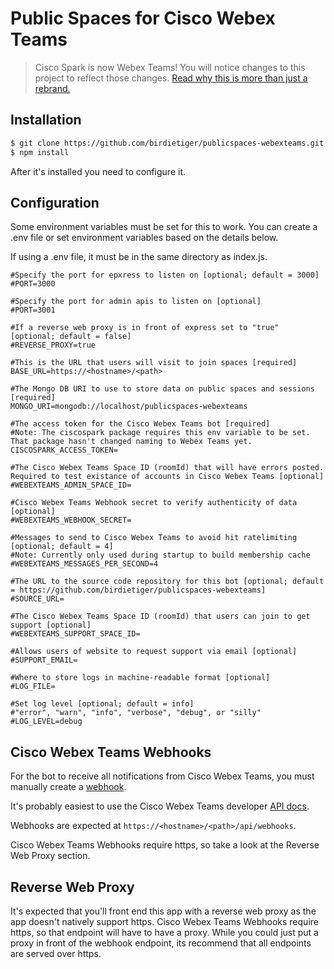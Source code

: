 # Public Spaces for Cisco Webex Teams

> Cisco Spark is now Webex Teams! You will notice changes to this project to reflect those changes. [Read why this is more than just a rebrand.](https://developer.webex.com/blog/blog-details-9738.html)

Installation
------------

``` bash
$ git clone https://github.com/birdietiger/publicspaces-webexteams.git
$ npm install
```

After it's installed you need to configure it.

Configuration
------------

Some environment variables must be set for this to work. You can create a .env file or set environment variables based on the details below.

If using a .env file, it must be in the same directory as index.js.

```
#Specify the port for epxress to listen on [optional; default = 3000]
#PORT=3000

#Specify the port for admin apis to listen on [optional]
#PORT=3001

#If a reverse web proxy is in front of express set to "true" [optional; default = false]
#REVERSE_PROXY=true

#This is the URL that users will visit to join spaces [required]
BASE_URL=https://<hostname>/<path>

#The Mongo DB URI to use to store data on public spaces and sessions [required]
MONGO_URI=mongodb://localhost/publicspaces-webexteams

#The access token for the Cisco Webex Teams bot [required]
#Note: The ciscospark package requires this env variable to be set. That package hasn't changed naming to Webex Teams yet.
CISCOSPARK_ACCESS_TOKEN=

#The Cisco Webex Teams Space ID (roomId) that will have errors posted. Required to test existance of accounts in Cisco Webex Teams [optional]
#WEBEXTEAMS_ADMIN_SPACE_ID=

#Cisco Webex Teams Webhook secret to verify authenticity of data [optional]
#WEBEXTEAMS_WEBHOOK_SECRET=

#Messages to send to Cisco Webex Teams to avoid hit ratelimiting [optional; default = 4]
#Note: Currently only used during startup to build membership cache
#WEBEXTEAMS_MESSAGES_PER_SECOND=4

#The URL to the source code repository for this bot [optional; default = https://github.com/birdietiger/publicspaces-webexteams]
#SOURCE_URL=

#The Cisco Webex Teams Space ID (roomId) that users can join to get support [optional]
#WEBEXTEAMS_SUPPORT_SPACE_ID=

#Allows users of website to request support via email [optional]
#SUPPORT_EMAIL=

#Where to store logs in machine-readable format [optional]
#LOG_FILE=

#Set log level [optional; default = info]
#"error", "warn", "info", "verbose", "debug", or "silly"
#LOG_LEVEL=debug
```

Cisco Webex Teams Webhooks
------------

For the bot to receive all notifications from Cisco Webex Teams, you must manually create a [webhook](https://developer.webex.com/webhooks-explained.html). 

It's probably easiest to use the Cisco Webex Teams developer [API docs](https://developer.webex.com/endpoint-webhooks-post.html).

Webhooks are expected at `https://<hostname>/<path>/api/webhooks`.

Cisco Webex Teams Webhooks require https, so take a look at the Reverse Web Proxy section.

Reverse Web Proxy
------------

It's expected that you'll front end this app with a reverse web proxy as the app doesn't natively support https. Cisco Webex Teams Webhooks require https, so that endpoint will have to have a proxy. While you could just put a proxy in front of the webhook endpoint, its recommend that all endpoints are served over https.
